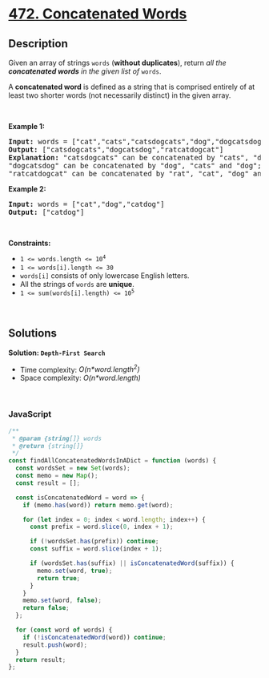 # [472. Concatenated Words](https://leetcode.com/problems/concatenated-words)

## Description

<div class="elfjS" data-track-load="description_content"><p>Given an array of strings <code>words</code> (<strong>without duplicates</strong>), return <em>all the <strong>concatenated words</strong> in the given list of</em> <code>words</code>.</p>

<p>A <strong>concatenated word</strong> is defined as a string that is comprised entirely of at least two shorter words (not necessarily distinct)&nbsp;in the given array.</p>

<p>&nbsp;</p>
<p><strong class="example">Example 1:</strong></p>

<pre><strong>Input:</strong> words = ["cat","cats","catsdogcats","dog","dogcatsdog","hippopotamuses","rat","ratcatdogcat"]
<strong>Output:</strong> ["catsdogcats","dogcatsdog","ratcatdogcat"]
<strong>Explanation:</strong> "catsdogcats" can be concatenated by "cats", "dog" and "cats"; 
"dogcatsdog" can be concatenated by "dog", "cats" and "dog"; 
"ratcatdogcat" can be concatenated by "rat", "cat", "dog" and "cat".</pre>

<p><strong class="example">Example 2:</strong></p>

<pre><strong>Input:</strong> words = ["cat","dog","catdog"]
<strong>Output:</strong> ["catdog"]
</pre>

<p>&nbsp;</p>
<p><strong>Constraints:</strong></p>

<ul>
	<li><code>1 &lt;= words.length &lt;= 10<sup>4</sup></code></li>
	<li><code>1 &lt;= words[i].length &lt;= 30</code></li>
	<li><code>words[i]</code> consists of only lowercase English letters.</li>
	<li>All the strings of <code>words</code> are <strong>unique</strong>.</li>
	<li><code>1 &lt;= sum(words[i].length) &lt;= 10<sup>5</sup></code></li>
</ul>
</div>

<p>&nbsp;</p>

## Solutions

**Solution: `Depth-First Search`**

- Time complexity: <em>O(n\*word.length<sup>2</sup>)</em>
- Space complexity: <em>O(n\*word.length)</em>

<p>&nbsp;</p>

### **JavaScript**

```js
/**
 * @param {string[]} words
 * @return {string[]}
 */
const findAllConcatenatedWordsInADict = function (words) {
  const wordsSet = new Set(words);
  const memo = new Map();
  const result = [];

  const isConcatenatedWord = word => {
    if (memo.has(word)) return memo.get(word);

    for (let index = 0; index < word.length; index++) {
      const prefix = word.slice(0, index + 1);

      if (!wordsSet.has(prefix)) continue;
      const suffix = word.slice(index + 1);

      if (wordsSet.has(suffix) || isConcatenatedWord(suffix)) {
        memo.set(word, true);
        return true;
      }
    }
    memo.set(word, false);
    return false;
  };

  for (const word of words) {
    if (!isConcatenatedWord(word)) continue;
    result.push(word);
  }
  return result;
};
```
